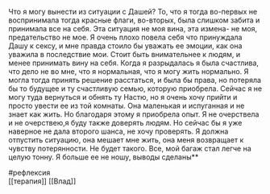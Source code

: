 Что я могу вынести из ситуации с Дашей? То, что я тогда во-первых не воспринимала тогда красные флаги, во-вторых, была слишком забита и принимала все на себя. Эта ситуация не моя вина, эта измена- не моя, предательство не мое. Я очень плохо повела себя что принуждала Дашу к сексу, и мне правда стоило бы уважать ее эмоции, как она уважила в последствие мои. Стоит быть внимательнее к людям, и менее принимать вину на себя. Когда я разрыдалась я была счастлива, что дело не во мне, что я нормальная, что я могу жить нормально. Я могла тогда принять решение расстаться, и была бы права, но потеряла бы то будущее и ту счастливую семью, которую приобрела. Сейчас я не могу туда вернуться и обнять ту Настю, но я очень хочу прийти и просто увести ее из той комнаты. Она маленькая и испуганная и не знает как жить. Но благодаря этому я приобрела опыт. Я не очерствела и не очерствею,я буду также доверять людям. Но сейчас бы я уже наверное не дала второго шанса, не хочу проверять. Я должна отпустить ситуацию, она мешает мне жить, она меня возвращает к чувству потерянности. Не будет такого. Все, мой багаж стал легче на целую тонну. Я больше ее не ношу, выводы сделаны**

#рефлексия  
[[терапия]]
[[Влад]]